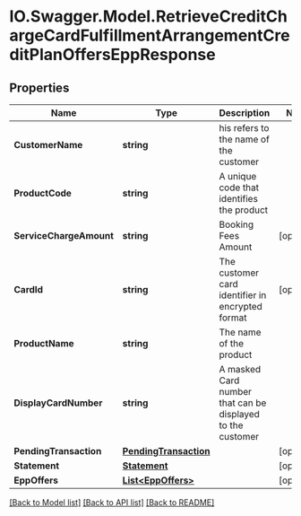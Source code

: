 # IO.Swagger.Model.RetrieveCreditChargeCardFulfillmentArrangementCreditPlanOffersEppResponse
## Properties

Name | Type | Description | Notes
------------ | ------------- | ------------- | -------------
**CustomerName** | **string** | his refers to the name of the customer | 
**ProductCode** | **string** | A unique code that identifies the product | 
**ServiceChargeAmount** | **string** | Booking Fees Amount | [optional] 
**CardId** | **string** | The customer card identifier in encrypted format | [optional] 
**ProductName** | **string** | The name of the product | 
**DisplayCardNumber** | **string** | A masked Card number that can be displayed to the customer | 
**PendingTransaction** | [**PendingTransaction**](PendingTransaction.md) |  | [optional] 
**Statement** | [**Statement**](Statement.md) |  | [optional] 
**EppOffers** | [**List&lt;EppOffers&gt;**](EppOffers.md) |  | [optional] 

[[Back to Model list]](../README.md#documentation-for-models) [[Back to API list]](../README.md#documentation-for-api-endpoints) [[Back to README]](../README.md)

